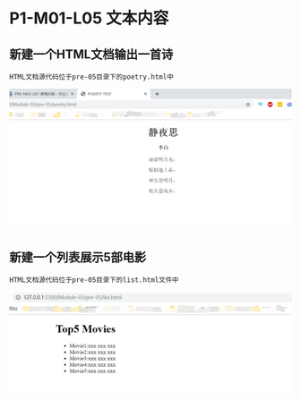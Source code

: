 # P1-M01-L05 文本内容

## 新建一个HTML文档输出一首诗
    HTML文档源代码位于pre-05目录下的poetry.html中     

![](pre-05/images/1.png)

## 新建一个列表展示5部电影
    HTML文档源代码位于pre-05目录下的list.html文件中
![](pre-05/images/2.png)
